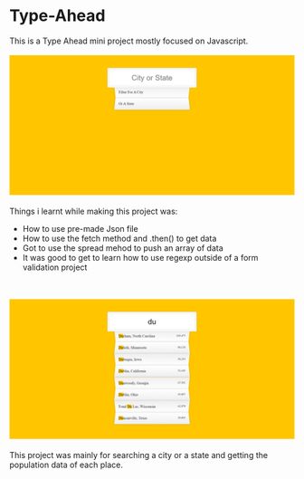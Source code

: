 # Type-Ahead
This is a Type Ahead mini project mostly focused on Javascript. 
<br>
<br>
<img src ='img/screen-1.png'>
<br>
<br>
Things i learnt while making this project was:
 <ul>
    <li> How to use pre-made Json file </li>
    <li> How to use the fetch method and .then() to get data </li>
    <li> Got to use the spread mehod to push an array of data</li>
    <li>It was good to get to learn how to use regexp outside of a form validation project</li>
  </ul>
  
  <br>
  <br>
 <img src = 'img/scren-2.png' >
  <br>
  <br>
This project was mainly for searching a city or a state and getting the population data of each place.
